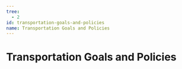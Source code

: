 ```yaml
---
tree:
  - 2
id: transportation-goals-and-policies
name: Transportation Goals and Policies
---
```

# Transportation Goals and Policies
